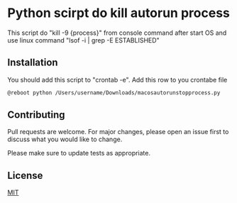# Python scirpt do kill autorun process

This script do "kill -9 {process}" from console command after start OS and use linux command "lsof -i | grep -E ESTABLISHED"

## Installation

You should add this script to "crontab -e". Add this row to you crontabe file

```bash
@reboot python /Users/username/Downloads/macosautorunstopprocess.py
```

## Contributing
Pull requests are welcome. For major changes, please open an issue first to discuss what you would like to change.

Please make sure to update tests as appropriate.

## License
[MIT](https://choosealicense.com/licenses/mit/)